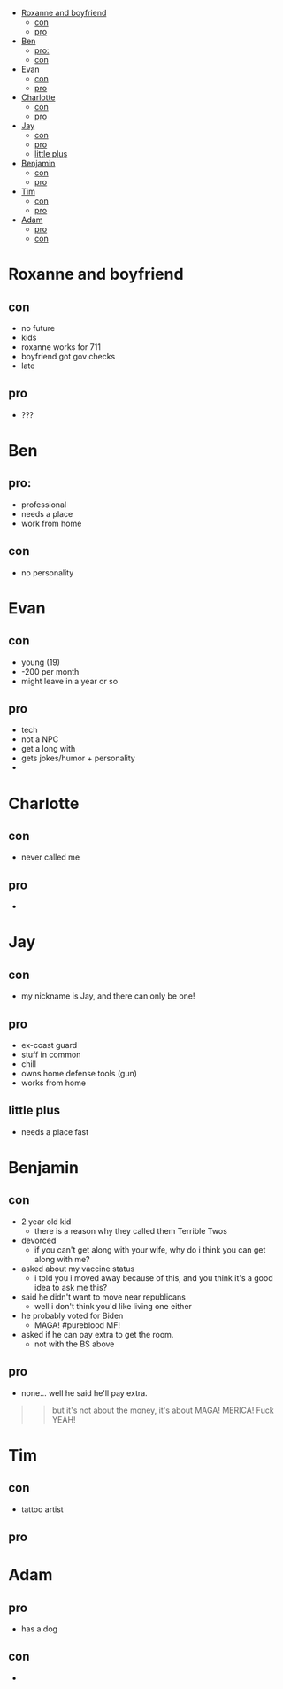 
<!--TOC-->
* [Roxanne and boyfriend](#roxanne-and-boyfriend)
	* [con](#con)
	* [pro](#pro)
* [Ben](#ben)
	* [pro:](#pro:)
	* [con](#con)
* [Evan](#evan)
	* [con](#con)
	* [pro](#pro)
* [Charlotte](#charlotte)
	* [con](#con)
	* [pro](#pro)
* [Jay](#jay)
	* [con](#con)
	* [pro](#pro)
	* [little plus](#little-plus)
* [Benjamin](#benjamin)
	* [con](#con)
	* [pro](#pro)
* [Tim](#tim)
	* [con](#con)
	* [pro](#pro)
* [Adam](#adam)
	* [pro](#pro)
	* [con](#con)

<!--TOC-->

# Roxanne and boyfriend
## con
* no future
* kids
* roxanne works for 711
* boyfriend got gov checks
* late 
## pro
* ???

# Ben 
## pro:
* professional 
* needs a place
* work from home
## con
* no personality 

# Evan
## con
* young (19)
* -200 per month
* might leave in a year or so
## pro
* tech
* not a NPC
* get a long with 
* gets jokes/humor + personality
* 

# Charlotte
## con 
* never called me
## pro
*

# Jay
## con
* my nickname is Jay, and there can only be one!
## pro
* ex-coast guard
* stuff in common 
* chill
* owns home defense tools (gun)
* works from home
## little plus
* needs a place fast

# Benjamin 
## con 
* 2 year old kid
  * there is a reason why they called them Terrible Twos
* devorced 
  * if you can't get along with your wife, why do i think you can get along with me? 
* asked about my vaccine status
  * i told you i moved away because of this, and you think it's a good idea to ask me this?
* said he didn't want to move near republicans 
  * well i don't think you'd like living one either
* he probably voted for Biden
  * MAGA! #pureblood MF!
* asked if he can pay extra to get the room.
  * not with the BS above
## pro
* none... well he said he'll pay extra.
>> but it's not about the money, it's about MAGA!
>> MERICA! Fuck YEAH!

# Tim
## con
* tattoo artist 
## pro


# Adam
## pro
* has a dog
## con
* 
